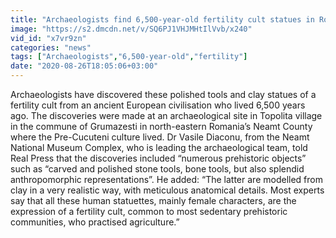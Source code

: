 ```yaml
---
title: "Archaeologists find 6,500-year-old fertility cult statues in Romania"
image: "https://s2.dmcdn.net/v/SQ6PJ1VHJMHtIlVvb/x240"
vid_id: "x7vr9zn"
categories: "news"
tags: ["Archaeologists","6,500-year-old","fertility"]
date: "2020-08-26T18:05:06+03:00"
---
```

Archaeologists have discovered these polished tools and clay statues of a fertility cult from an ancient European civilisation who lived 6,500 years ago. The discoveries were made at an archaeological site in Topolita village in the commune of Grumazesti in north-eastern Romania’s Neamt County where the Pre-Cucuteni culture lived. Dr Vasile Diaconu, from the Neamt National Museum Complex, who is leading the archaeological team, told Real Press that the discoveries included “numerous prehistoric objects” such as “carved and polished stone tools, bone tools, but also splendid anthropomorphic representations”. He added: “The latter are modelled from clay in a very realistic way, with meticulous anatomical details. Most experts say that all these human statuettes, mainly female characters, are the expression of a fertility cult, common to most sedentary prehistoric communities, who practised agriculture.”  <br>
